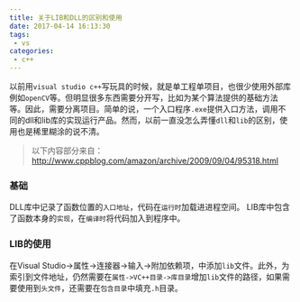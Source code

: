 ```yaml
---
title: 关于LIB和DLL的区别和使用
date: 2017-04-14 16:13:30
tags:
 - vs
categories:
 - c++
---
```

以前用`visual studio c++`写玩具的时候，就是单工程单项目，也很少使用外部库例如`openCV`等。但明显很多东西需要分开写，比如为某个算法提供的基础方法等。因此，需要分离项目。简单的说，一个入口程序`.exe`提供入口方法，调用不同的dll和lib库的实现运行产品。然而，以前一直没怎么弄懂`dll`和`lib`的区别，使用也是稀里糊涂的说不清。

> 以下内容部分来自：http://www.cppblog.com/amazon/archive/2009/09/04/95318.html

### 基础
DLL库中记录了函数位置的`入口地址`，代码在`运行时`加载进进程空间。
LIB库中包含了函数本身的`实现`，在`编译时`将代码加入到程序中。

### LIB的使用
在Visual Studio->属性->连接器->输入->附加依赖项，中添加`lib`文件。此外，为索引到文件地址，仍然需要在`属性->VC++目录->库目录`增加`lib`文件的路径，如果需要使用到`头文件`，还需要在`包含目录`中填充`.h`目录。